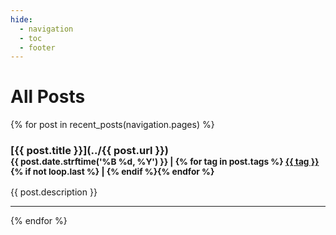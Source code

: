 ```yaml
---
hide:
  - navigation
  - toc
  - footer
---
```


# All Posts

{% for post in recent_posts(navigation.pages) %}
### [{{ post.title }}](../{{ post.url }})<br><small>{{ post.date.strftime('%B %d, %Y') }} | {% for tag in post.tags %} [{{ tag }}](tags/#{{tag}}) {% if not loop.last %} | {% endif %}{% endfor %}</small>
{{ post.description }}
<hr>
{% endfor %}
